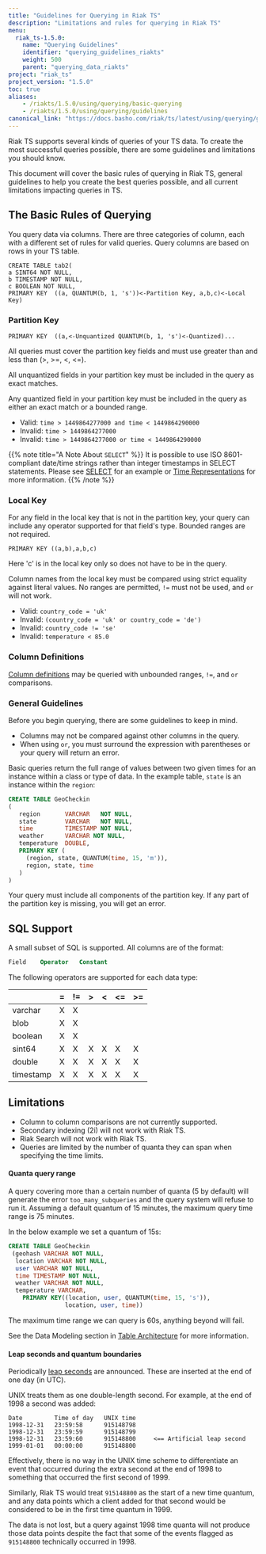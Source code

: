 ```yaml
---
title: "Guidelines for Querying in Riak TS"
description: "Limitations and rules for querying in Riak TS"
menu:
  riak_ts-1.5.0:
    name: "Querying Guidelines"
    identifier: "querying_guidelines_riakts"
    weight: 500
    parent: "querying_data_riakts"
project: "riak_ts"
project_version: "1.5.0"
toc: true
aliases:
    - /riakts/1.5.0/using/querying/basic-querying
    - /riakts/1.5.0/using/querying/guidelines
canonical_link: "https://docs.basho.com/riak/ts/latest/using/querying/guidelines"
---
```


[table arch]: ../../../learn-about/tablearchitecture/#data-modeling
[activating]: ../../creating-activating/
[writing]: ../../writingdata/
[planning]: ../../planning#column-definitions
[iso8601]: ../../../timerepresentations/
[SELECT]: /riak/ts/1.5.0/using/querying/SELECT#iso_8601


Riak TS supports several kinds of queries of your TS data. To create the most successful queries possible, there are some guidelines and limitations you should know. 

This document will cover the basic rules of querying in Riak TS, general guidelines to help you create the best queries possible, and all current limitations impacting queries in TS.


## The Basic Rules of Querying

You query data via columns. There are three categories of column, each with a different set of rules for valid queries. Query columns are based on rows in your TS table.

```
CREATE TABLE tab2(
a SINT64 NOT NULL,
b TIMESTAMP NOT NULL,
c BOOLEAN NOT NULL,
PRIMARY KEY  ((a, QUANTUM(b, 1, 's'))<-Partition Key, a,b,c)<-Local Key)
```


### Partition Key

```
PRIMARY KEY  ((a,<-Unquantized QUANTUM(b, 1, 's')<-Quantized)...
```

All queries must cover the partition key fields and must use greater than and less than (>, >=, <, <=).

All unquantized fields in your partition key must be included in the query as exact matches.

Any quantized field in your partition key must be included in the query as either an exact match or a bounded range.

* Valid: `time > 1449864277000 and time < 1449864290000`
* Invalid: `time > 1449864277000`
* Invalid: `time > 1449864277000 or time < 1449864290000`

{{% note title="A Note About `SELECT`" %}}
It is possible to use ISO 8601-compliant date/time strings rather than integer timestamps in SELECT statements. Please see [SELECT](/riak/ts/1.5.0/using/querying/select/#iso-8601) for an example or [Time Representations](/riak/ts/1.5.0/using/timerepresentations/) for more information.
{{% /note %}}


### Local Key

For any field in the local key that is not in the partition key, your
query can include any operator supported for that field's type. Bounded ranges are not required.

```
PRIMARY KEY ((a,b),a,b,c)
```

Here 'c' is in the local key only so does not have to be in the query.

Column names from the local key must be compared using strict equality against literal values. No ranges are permitted, `!=` must not be used, and `or` will not work.

* Valid: `country_code = 'uk'`
* Invalid: `(country_code = 'uk' or country_code = 'de')`
* Invalid: `country_code != 'se'`
* Invalid: `temperature < 85.0`


### Column Definitions

[Column definitions][planning] may be queried with unbounded ranges, `!=`, and `or` comparisons.


### General Guidelines

Before you begin querying, there are some guidelines to keep in mind.

* Columns may not be compared against other columns in the query.
* When using `or`, you must surround the expression with parentheses or your query will return an error.

Basic queries return the full range of values between two given times for an instance within a class or type of data. In the example table, `state` is an instance within the `region`:

```sql
CREATE TABLE GeoCheckin
(
   region       VARCHAR   NOT NULL,
   state        VARCHAR   NOT NULL,
   time         TIMESTAMP NOT NULL,
   weather      VARCHAR NOT NULL,
   temperature  DOUBLE,
   PRIMARY KEY (
     (region, state, QUANTUM(time, 15, 'm')),
     region, state, time
   )
)
```

Your query must include all components of the partition key. If any part of the partition key is missing, you will get an error.

## SQL Support

A small subset of SQL is supported. All columns are of the format:

```sql
Field    Operator   Constant
```

The following operators are supported for each data type:

|           |=  |!= |>  |<  |<= |>=|
|-----------|---|---|---|---|---|---|
| varchar   | X | X |   |   |   |   |
| blob      | X | X |   |   |   |   |
| boolean   | X | X |   |   |   |   |
| sint64    | X | X | X | X | X | X |
| double    | X | X | X | X | X | X |
| timestamp | X | X | X | X | X | X |


## Limitations

* Column to column comparisons are not currently supported.
* Secondary indexing (2i) will not work with Riak TS.
* Riak Search will not work with Riak TS.
* Queries are limited by the number of quanta they can span when specifying the time limits.


#### Quanta query range

A query covering more than a certain number of quanta (5 by default) will generate the error `too_many_subqueries` and the query system will refuse to run it. Assuming a default quantum of 15 minutes, the maximum query time range is 75 minutes.

In the below example we set a quantum of 15s:

```sql
CREATE TABLE GeoCheckin
 (geohash VARCHAR NOT NULL,
  location VARCHAR NOT NULL,
  user VARCHAR NOT NULL,
  time TIMESTAMP NOT NULL,
  weather VARCHAR NOT NULL,
  temperature VARCHAR,
    PRIMARY KEY((location, user, QUANTUM(time, 15, 's')),
                location, user, time))
```

The maximum time range we can query is 60s, anything beyond will fail.

See the Data Modeling section in [Table Architecture][table arch] for more information.


#### Leap seconds and quantum boundaries

Periodically [leap seconds](https://en.wikipedia.org/wiki/Leap_second)
are announced. These are inserted at the end of one day (in UTC).

UNIX treats them as one double-length second. For example, at the end of 1998 a second was added:

```
Date         Time of day   UNIX time
1998-12-31   23:59:58      915148798
1998-12-31   23:59:59      915148799
1998-12-31   23:59:60      915148800     <== Artificial leap second
1999-01-01   00:00:00      915148800
```

Effectively, there is no way in the UNIX time scheme to differentiate an event that occurred during the extra second at the end of 1998 to something that occurred the first second of 1999.

Similarly, Riak TS would treat `915148800` as the start of a new time quantum, and any data points which a client added for that second would be considered to be in the first time quantum in 1999.

The data is not lost, but a query against 1998 time quanta will not produce those data points despite the fact that some of the events flagged as `915148800` technically occurred in 1998.
